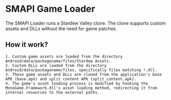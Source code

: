 
# SMAPI Game Loader

The SMAPI Loader runs a Stardew Valley clone. The clone supports custom assets and DLLs without the need for game patches.


## How it work?

    1. Custom game assets are loaded from the directory Android/data/packagename/files/Stardew Assets.
    2. Custom DLLs are loaded from the directory Android/data/packagename/files, specifically files matching *.dll.
    3. These game assets and DLLs are cloned from the application's base APK (base.apk) and split content APK (split_content.apk).
    4. The game's asset loading process is modified by hooking the MonoGame.Framework.dll's asset loading method, redirecting it from internal resources to the external paths.
